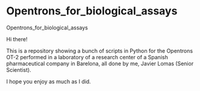 # Opentrons_for_biological_assays

Opentrons_for_biological_assays

Hi there!

This is a repository showing a bunch of scripts in Python for the Opentrons OT-2 performed in a laboratory of a research center of a Spanish pharmaceutical company in Barelona, all done by me, Javier Lomas (Senior Scientist).

I hope you enjoy as much as I did.




